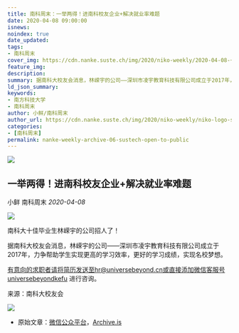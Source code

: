 ```yaml
---
title: 南科周末：一举两得！进南科校友企业+解决就业率难题
date: 2020-04-08 09:00:00
isnews:
noindex: true
date_updated:
tags:
- 南科周末
cover_img: https://cdn.nanke.suste.ch/img/2020/niko-weekly/2020-04-08-一举两得！进南科校友企业+解决就业率难题/og-image.jpeg
feature_img:
description:
summary: 据南科大校友会消息，林嵘宇的公司——深圳市凌宇教育科技有限公司成立于2017年，力争帮助学生实现更高的学习效率，更好的学习成绩，实现名校梦想。
ld_json_summary:
keywords:
- 南方科技大学
- 南科周末
author: 小鲜/南科周末
author_url: https://cdn.nanke.suste.ch/img/2020/niko-weekly/niko-logo-scaled.jpg
categories:
- [南科周末]
permalink: nanke-weekly-archive-06-sustech-open-to-public
---
```

![](https://cdn.nanke.suste.ch/img/2020/niko-weekly/2020-04-08-一举两得！进南科校友企业+解决就业率难题/og-image.jpeg)

## 一举两得！进南科校友企业+解决就业率难题
小鲜 南科周末 *2020-04-08*

![](https://cdn.nanke.suste.ch/img/2020/niko-weekly/header.png)

南科大十佳毕业生林嵘宇的公司招人了！

据南科大校友会消息，林嵘宇的公司——深圳市凌宇教育科技有限公司成立于2017年，力争帮助学生实现更高的学习效率，更好的学习成绩，实现名校梦想。

有意向的求职者请将简历发送至hr@universebeyond.cn或直接添加微信客服号universebeyondkefu 进行咨询。

来源：南科大校友会

![](https://cdn.nanke.suste.ch/img/2020/niko-weekly/qr-footer.jpg)

- 原始文章：[微信公众平台](https://mp.weixin.qq.com/s/0bzjAjsYB5yllitjR3DvcQ)，[Archive.is](https://archive.is/VtLEv)

